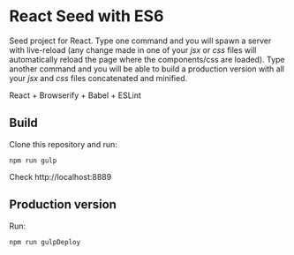 # React Seed with ES6
Seed project for React. Type one command and you will spawn a server with live-reload (any change made in one of your *jsx* or *css* files will automatically reload the page where the components/css are loaded). Type another command and you will be able to build a production version with all your *jsx* and *css* files concatenated and minified.

React + Browserify + Babel + ESLint

## Build
Clone this repository and run:
    
    npm run gulp

Check http://localhost:8889

## Production version
Run:
    
    npm run gulpDeploy